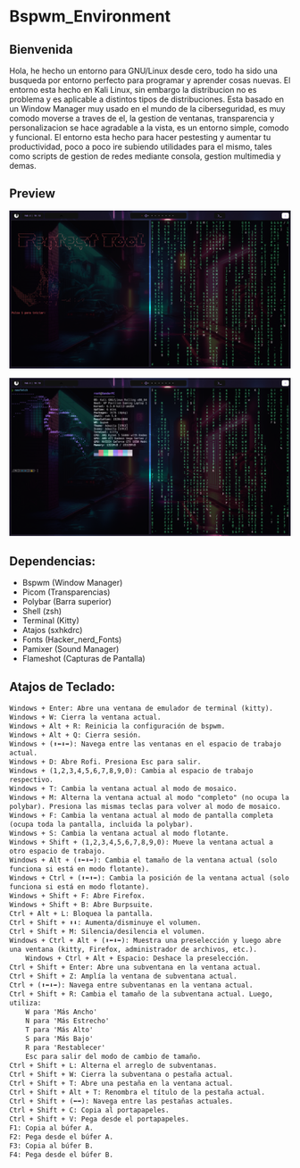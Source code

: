 # Bspwm_Environment

## Bienvenida
Hola, he hecho un entorno para GNU/Linux desde cero, todo ha sido una busqueda por entorno perfecto para programar y aprender cosas nuevas. El entorno esta hecho en Kali Linux, sin embargo la distribucion no es problema y es aplicable a distintos tipos de distribuciones. Esta basado en un Window Manager muy usado en el mundo de la ciberseguridad, es muy comodo moverse a traves de el, la gestion de ventanas, transparencia  y personalizacion se hace agradable a la vista, es un entorno simple, comodo y funcional. El entorno esta hecho para hacer pestesting y aumentar tu productividad, poco a poco ire subiendo utilidades para el mismo, tales como scripts de gestion de redes mediante consola, gestion multimedia y demas.    
## Preview
![enter image description here](https://raw.githubusercontent.com/XanderL2/bspwm_environment/main/preview/environment1.png)
 
 ![enter image description here](https://raw.githubusercontent.com/XanderL2/bspwm_environment/main/preview/environment.png)



## Dependencias:
- Bspwm (Window Manager)
- Picom (Transparencias)
- Polybar (Barra superior)
- Shell (zsh)
- Terminal (Kitty)
- Atajos (sxhkdrc)
- Fonts (Hacker_nerd_Fonts)
- Pamixer (Sound Manager)
- Flameshot (Capturas de Pantalla)


## Atajos de Teclado:

    Windows + Enter: Abre una ventana de emulador de terminal (kitty).
    Windows + W: Cierra la ventana actual.
    Windows + Alt + R: Reinicia la configuración de bspwm.
    Windows + Alt + Q: Cierra sesión.
    Windows + (⬆⬅⬇➡): Navega entre las ventanas en el espacio de trabajo actual.
    Windows + D: Abre Rofi. Presiona Esc para salir.
    Windows + (1,2,3,4,5,6,7,8,9,0): Cambia al espacio de trabajo respectivo.
    Windows + T: Cambia la ventana actual al modo de mosaico.
    Windows + M: Alterna la ventana actual al modo "completo" (no ocupa la polybar). Presiona las mismas teclas para volver al modo de mosaico.
    Windows + F: Cambia la ventana actual al modo de pantalla completa (ocupa toda la pantalla, incluida la polybar).
    Windows + S: Cambia la ventana actual al modo flotante.
    Windows + Shift + (1,2,3,4,5,6,7,8,9,0): Mueve la ventana actual a otro espacio de trabajo.
    Windows + Alt + (⬆⬅⬇➡): Cambia el tamaño de la ventana actual (solo funciona si está en modo flotante).
    Windows + Ctrl + (⬆⬅⬆➡): Cambia la posición de la ventana actual (solo funciona si está en modo flotante).
    Windows + Shift + F: Abre Firefox.
    Windows + Shift + B: Abre Burpsuite.
    Ctrl + Alt + L: Bloquea la pantalla.
    Ctrl + Shift + ⬆⬇: Aumenta/disminuye el volumen.
    Ctrl + Shift + M: Silencia/desilencia el volumen.
    Windows + Ctrl + Alt + (⬆⬅⬇➡): Muestra una preselección y luego abre una ventana (kitty, Firefox, administrador de archivos, etc.).
        Windows + Ctrl + Alt + Espacio: Deshace la preselección.
    Ctrl + Shift + Enter: Abre una subventana en la ventana actual.
    Ctrl + Shift + Z: Amplía la ventana de subventana actual.
    Ctrl + (⬆⬅⬇➡): Navega entre subventanas en la ventana actual.
    Ctrl + Shift + R: Cambia el tamaño de la subventana actual. Luego, utiliza:
        W para 'Más Ancho'
        N para 'Más Estrecho'
        T para 'Más Alto'
        S para 'Más Bajo'
        R para 'Restablecer'
        Esc para salir del modo de cambio de tamaño.
    Ctrl + Shift + L: Alterna el arreglo de subventanas.
    Ctrl + Shift + W: Cierra la subventana o pestaña actual.
    Ctrl + Shift + T: Abre una pestaña en la ventana actual.
    Ctrl + Shift + Alt + T: Renombra el título de la pestaña actual.
    Ctrl + Shift + (⬅➡): Navega entre las pestañas actuales.
    Ctrl + Shift + C: Copia al portapapeles.
    Ctrl + Shift + V: Pega desde el portapapeles.
    F1: Copia al búfer A.
    F2: Pega desde el búfer A.
    F3: Copia al búfer B.
    F4: Pega desde el búfer B.

